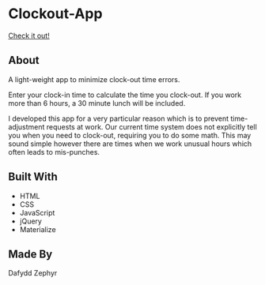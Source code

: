 # Clockout-App

[Check it out!](https://helloimdavidhaha.github.io/Clockout-App/)

## About

A light-weight app to minimize clock-out time errors.

Enter your clock-in time to calculate the time you clock-out. If you work more than 6 hours, a 30
minute lunch will be included.

I developed this app for a very particular reason which is to prevent time-adjustment requests at work. Our current time system does not explicitly tell you when you need to clock-out, requiring you to do some math. This may sound simple however there are times when we work unusual hours which often leads to mis-punches.

## Built With

* HTML
* CSS
* JavaScript
* jQuery
* Materialize

## Made By
Dafydd Zephyr
